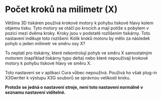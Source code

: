 Počet kroků na milimetr (X)
====
Většina 3D tiskáren používá krokové motory k pohybu tiskové hlavy kolem objemu tisku. Tyto motory se otáčí po krocích a mají potíže s pobytem v pozici mezi dvěma kroky. Kroky jsou v podstatě rozlišením tiskárny. Toto nastavení indikuje toto rozlišení: Kolik kroků motoru by mělo za následek pohyb o jeden milimetr ve směru osy X?

To neplatí pro tiskárny, které nekontrolují pohyb ve směru X samostatným motorem (například tiskárny typu delta) nebo které nepoužívají krokové motory k pohybu tiskové hlavy ve směru X.

Toto nastavení se v aplikaci Cura vůbec nepoužívá. Používá ho však plug-in X3Gwriter k výstupu X3G souborů se správnou velikostí kroku.

**Protože se jedná o nastavení stroje, není toto nastavení normálně v seznamu nastavení viditelné.**